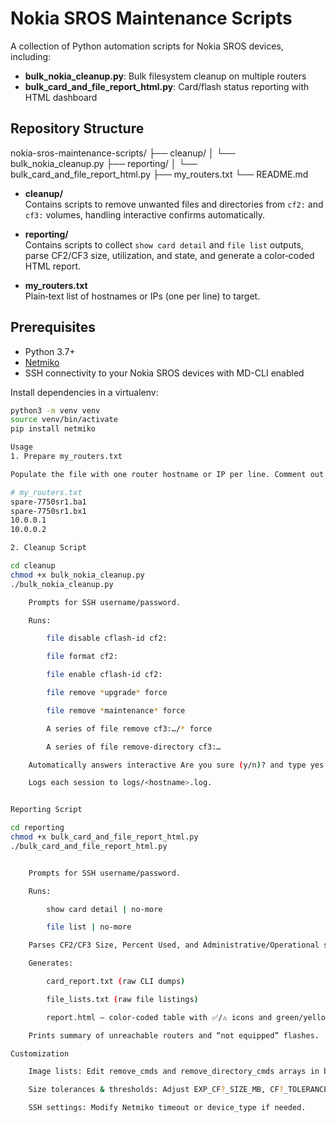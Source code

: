 # Nokia SROS Maintenance Scripts

A collection of Python automation scripts for Nokia SROS devices, including:

- **bulk_nokia_cleanup.py**: Bulk filesystem cleanup on multiple routers  
- **bulk_card_and_file_report_html.py**: Card/flash status reporting with HTML dashboard  

## Repository Structure

nokia-sros-maintenance-scripts/
├── cleanup/
│ └── bulk_nokia_cleanup.py
├── reporting/
│ └── bulk_card_and_file_report_html.py
├── my_routers.txt
└── README.md


- **cleanup/**  
  Contains scripts to remove unwanted files and directories from `cf2:` and `cf3:` volumes, handling interactive confirms automatically.

- **reporting/**  
  Contains scripts to collect `show card detail` and `file list` outputs, parse CF2/CF3 size, utilization, and state, and generate a color‐coded HTML report.

- **my_routers.txt**  
  Plain‐text list of hostnames or IPs (one per line) to target.

## Prerequisites

- Python 3.7+  
- [Netmiko](https://pypi.org/project/netmiko/)  
- SSH connectivity to your Nokia SROS devices with MD-CLI enabled

Install dependencies in a virtualenv:

```bash
python3 -m venv venv
source venv/bin/activate
pip install netmiko

Usage
1. Prepare my_routers.txt

Populate the file with one router hostname or IP per line. Comment out entries with #.

# my_routers.txt
spare-7750sr1.ba1
spare-7750sr1.bx1
10.0.0.1
10.0.0.2

2. Cleanup Script

cd cleanup
chmod +x bulk_nokia_cleanup.py
./bulk_nokia_cleanup.py

    Prompts for SSH username/password.

    Runs:

        file disable cflash-id cf2:

        file format cf2:

        file enable cflash-id cf2:

        file remove *upgrade* force

        file remove *maintenance* force

        A series of file remove cf3:…/* force

        A series of file remove-directory cf3:…

    Automatically answers interactive Are you sure (y/n)? and type yes prompts.

    Logs each session to logs/<hostname>.log.


Reporting Script

cd reporting
chmod +x bulk_card_and_file_report_html.py
./bulk_card_and_file_report_html.py


    Prompts for SSH username/password.

    Runs:

        show card detail | no-more

        file list | no-more

    Parses CF2/CF3 Size, Percent Used, and Administrative/Operational state.

    Generates:

        card_report.txt (raw CLI dumps)

        file_lists.txt (raw file listings)

        report.html — color‐coded table with ✅/⚠️ icons and green/yellow/red backgrounds.

    Prints summary of unreachable routers and “not equipped” flashes.

Customization

    Image lists: Edit remove_cmds and remove_directory_cmds arrays in bulk_nokia_cleanup.py.

    Size tolerances & thresholds: Adjust EXP_CF?_SIZE_MB, CF?_TOLERANCE, and PCT_THRESHOLD in bulk_card_and_file_report_html.py.

    SSH settings: Modify Netmiko timeout or device_type if needed.


